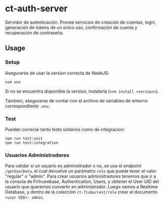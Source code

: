 # ct-auth-server

Servidor de autenticación. Provee servicios de creación de cuentas, login, generación de tokens de un único uso, confirmación de cuenta y recuperación de contraseña.

## Usage
### Setup

Asegurarse de usar la version correcta de NodeJS:

    nvm use 

Si no se encuentra disponible la version, instalarla (`nvm install <version>`).

Tambien, asegurarse de contar con el archivo de variables de entorno correspondiente `.env`.

### Test

Pueden correrse tanto tests unitarios como de integracion:

    npm run test:unit
    npm run test:integration

### Usuarios Administradores

Para validar si un usuario es administrador o no, se usa el endpoint `/getUserData`, el cual devuelve un parámetro `role` que puede tener el valor "regular" o "admin". Para crear usuarios administradores tenemos que ir a la consola de Firtrueebase, Authentication, Users, y obtener el User UID del usuario que queremos convertir en administrador. Luego vamos a Realtime Database, y dentro de la colección `ct-fiuba/rest/role` crear el documento `<user UID>: admin`.
